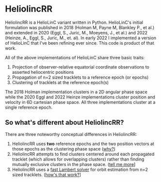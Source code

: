 # HeliolincRR

HeliolincRR is a HelioLinC variant written in Python.  HelioLinC's initial formulation was published in 2018 (Holman M, Payne M, Blankley P., et al.) and extended in 2020 (Eggl, S., Juric, M., Moeyens, J., et al.) and 2022 (Heinze, A., Eggl, S., Juric, M., et. al).  In early 2022 I implemented a version of HelioLinC that I've been refining ever since.  This code is product of that work.

All of the above implementations of HelioLinC share three basic traits: 
1. Projection of observer-relative equatorial coordinate observations to asserted heliocentric positions
2. Propagation of n=2 sized tracklets to a reference epoch (or epochs)
3. Clustering of tracklets at the reference epoch(s)

The 2018 Holman implementation clusters in a 2D angular phase space while the 2020 Eggl and 2022 Heinze implementations cluster position and velocity in 6D cartesian phase space.  All three implementations cluster at a single reference epoch.

## So what's different about HeliolincRR?

There are three noteworthy conceptual differences in HeliolincRR:
1. HeliolincRR uses **two** reference epochs and the two position vectors at those epochs as the clustering phase space ([why?](https://www.benengebreth.org/dynamic-sky/heliolinc-rr/))
2. HeliolincRR attempts to find clusters centered around each propagated tracklet (which allows for overlapping clusters) rather than finding mutually exclusive clusters in the phase space. ([tell me more]()]
3. HeliolincRR uses a [fast Lambert solver]() for orbit estimation from n=2 sized tracklets. ([how's that work?]()]

